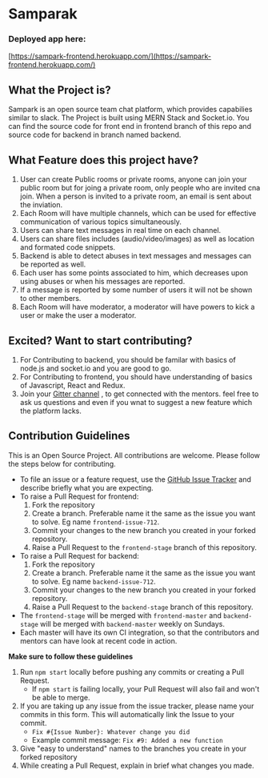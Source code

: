 # Samparak
### Deployed app here:
[https://sampark-frontend.herokuapp.com/](https://sampark-frontend.herokuapp.com/)

## What the Project is?
Sampark is an open source team chat platform, which provides capabilies similar to slack. The Project is built using MERN Stack and Socket.io.
You can find the source code for front end in frontend branch of this repo and source code for backend in branch named backend.

## What Feature does this project have?
1) User can create Public rooms or private rooms, anyone can join your public room but for joing a private room, only people who are invited cna join. When a person is invited to a private room, an email is sent about the inviation.
2) Each Room will have multiple channels, which can be used for effective communication of various topics simultaneously.
3) Users can share text messages in real time on each channel.
4) Users can share files includes (audio/video/images) as well as location and formated code snippets.
5) Backend is able to detect abuses in text messages and messages can be reported as well.
6) Each user has some points associated to him, which decreases upon using abuses or when his messages are reported.
7) If a message is reported by some number of users it will not be shown to other members.
8) Each Room will have moderator, a moderator will have powers to kick a user or make the user a moderator.

## Excited? Want to start contributing?
1) For Contributing to backend, you should be familar with basics of node.js and socket.io and you are good to go.
2) For Contributing to frontend, you should have understanding of basics of Javascript, React and Redux.
3) Join your [Gitter channel]( https://gitter.im/The-Robotics-Forum/samparak?utm_source=share-link&utm_medium=link&utm_campaign=share-link ) , to get connected with the mentors. feel free to ask us questions and even if you wnat to suggest a new feature which the platform lacks.


## Contribution Guidelines

This is an Open Source Project. All contributions are welcome. Please follow the steps below for contributing.

- To file an issue or a feature request, use the [GitHub Issue Tracker](https://github.com/The-Robotics-Forum/samparak/issues) and describe briefly what you are expecting.
- To raise a Pull Request for frontend:
    1. Fork the repository
    2. Create a branch. Preferable name it the same as the issue you want to solve. Eg name `frontend-issue-712`.
    3. Commit your changes to the new branch you created in your forked repository.
    4. Raise a Pull Request to the `frontend-stage` branch of this repository.
- To raise a Pull Request for backend:
    1. Fork the repository
    2. Create a branch. Preferable name it the same as the issue you want to solve. Eg name `backend-issue-712`.
    3. Commit your changes to the new branch you created in your forked repository.
    4. Raise a Pull Request to the `backend-stage` branch of this repository.
- The `frontend-stage` will be merged with `frontend-master` and `backend-stage` will be merged with `backend-master` weekly on Sundays.
- Each master will have its own CI integration, so that the contributors and mentors can have look at recent code in action.

**Make sure to follow these guidelines**
1. Run `npm start` locally before pushing any commits or creating a Pull Request.
    - If `npm start` is failing locally, your Pull Request will also fail and won't be able to merge.
2. If you are taking up any issue from the issue tracker, please name your commits in this form. This will automatically link the Issue to your commit.
    - `Fix #{Issue Number}: Whatever change you did`
    - Example commit message: `Fix #9: Added a new function`
3. Give "easy to understand" names to the branches you create in your forked repository
4. While creating a Pull Request, explain in brief what changes you made.
